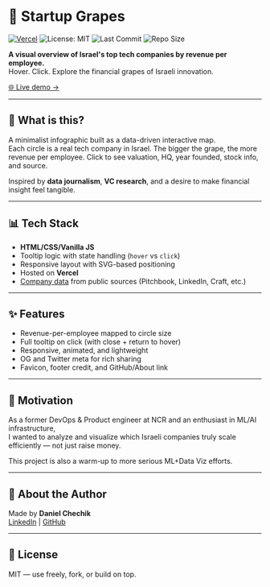 # 🍇 Startup Grapes

[![Vercel](https://vercelbadge.vercel.app/api/dzzk-r/startup-grapes)](https://startup-grapes.vercel.app)
![License: MIT](https://img.shields.io/badge/license-MIT-green.svg)
![Last Commit](https://img.shields.io/github/last-commit/dzzk-r/startup-grapes)
![Repo Size](https://img.shields.io/github/repo-size/dzzk-r/startup-grapes)

**A visual overview of Israel's top tech companies by revenue per employee.**  
Hover. Click. Explore the financial grapes of Israeli innovation.

[🌐 Live demo →](https://startup-grapes.vercel.app)

---

## 🧠 What is this?

A minimalist infographic built as a data-driven interactive map.  
Each circle is a real tech company in Israel. The bigger the grape, the more revenue per employee. Click to see valuation, HQ, year founded, stock info, and source.

Inspired by **data journalism**, **VC research**, and a desire to make financial insight feel tangible.

---

## 📊 Tech Stack

- **HTML/CSS/Vanilla JS**
- Tooltip logic with state handling (`hover` vs `click`)
- Responsive layout with SVG-based positioning
- Hosted on **Vercel**
- [Company data](./public/data/company-data.json) from public sources (Pitchbook, LinkedIn, Craft, etc.)

---

## ✨ Features

- Revenue-per-employee mapped to circle size
- Full tooltip on click (with close + return to hover)
- Responsive, animated, and lightweight
- OG and Twitter meta for rich sharing
- Favicon, footer credit, and GitHub/About link

---

## 🚀 Motivation

As a former DevOps & Product engineer at NCR and an enthusiast in ML/AI infrastructure,  
I wanted to analyze and visualize which Israeli companies truly scale efficiently — not just raise money.

This project is also a warm-up to more serious ML+Data Viz efforts.

---

## 📎 About the Author

Made by **Daniel Chechik**  
[LinkedIn](https://www.linkedin.com/in/daniel-chechik) | [GitHub](https://github.com/dzzk-r)

---

## 📄 License

MIT — use freely, fork, or build on top.
